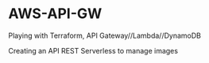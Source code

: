# AWS-API-GW
Playing with Terraform, API Gateway//Lambda//DynamoDB

Creating an API REST Serverless to manage images
